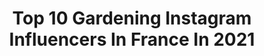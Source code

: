 ---
title: Top 10 Gardening Instagram Influencers In France In 2021
description: >-
  Find top gardening Instagram influencers in France in 2021. Most popular hashtags: #garden #gardening #flowers #nature.
platform: Instagram
hits: 65
text_top: Discover the most popular Instagram accounts on inBeat.
text_bottom: inBeat holds 65 Instagram influencers like this in France for you to collaborate.
profiles:
  - username: "hvittogslitt"
    fullname: >-
      TMN
    bio: >-
      •Based in Norway. •House from 1920 •Stylist, decorator & vintage dealer •Gardening •Vanlifer
    location: "France"
    followers: 2289
    engagement: 1063
    commentsToLikes: 0.064189
    id: ck8tddano2wh30j78ebzjoj59
    verified: false
    hashtags: "#vintage, #styling, #patina, #pets"
  - username: "belles_decos"
    fullname: >-
      🌸🐰🌿🌸🐰🌿🌸🐰🌿🌸🐰🌿🌸
    bio: >-
      Enchanted By Traditional Decoration, Gardening And Luxury. From Paris With Love 📧 belles.decos.info@gmail.com
    location: "France"
    followers: 86485
    engagement: 192
    commentsToLikes: 0.004476
    id: ck15u2dhml3200i19nems3vqd
    verified: false
    hashtags: "#buxus, #gardeninspiration, #decor, #homedecor"
  - username: "flowers_are_coming"
    fullname: >-
      Yann Lelièvre
    bio: >-
      France 🇫🇷 Capturing the diversity of flowers and colors All photos were taken by me.
    location: "France"
    followers: 10030
    engagement: 2389
    commentsToLikes: 0.085183
    id: ck0w5w93r5qfj0i199k319l63
    verified: false
    hashtags: "#instaflower, #flower, #botanical, #photographer"
  - username: "timothycorrigan"
    fullname: >-
      Timothy Corrigan
    bio: >-
      Interior and Product design with offices in Los Angeles and Paris. ElleDecor A-List, AD Top 100, Luxe Gold List, Robb Report Top 40.
    location: "France"
    followers: 36869
    engagement: 738
    commentsToLikes: 0.087880
    id: ck0vy8wlq2sth0i196e7cojv6
    verified: false
    hashtags: "#renovation, #trees, #interiors, #paint"
  - username: "emmanuel_tarpin"
    fullname: >-
      Emmanuel Tarpin
    bio: >-
      • One-of-a-kind high jewelry • Paris • Please email Contact@emmanueltarpin.com for inquiries
    location: "France"
    followers: 19337
    engagement: 891
    commentsToLikes: 0.047851
    id: ck5qc261ooi050i11uvjl7vel
    verified: false
    hashtags: "#flower, #naturelovers, #jewelry, #plant"
  - username: "thecashells"
    fullname: >-
      Jason + Casey Cashell
    bio: >-
      🔸Behind the Scenes Living @MayhurstEstate 🔸Behind the Scenes Bed & Breakfast 🥞 🔸Artisan Kids⚒️ + HOMESTEAD👩🏼‍🌾 🔸French Country Lifestyle 🧡Gospel Hope
    location: "France"
    followers: 5305
    engagement: 667
    commentsToLikes: 0.108341
    id: ck9wd2hebdryh0j78z327y3yk
    verified: false
    hashtags: "#goldenhourphotography, #fallisintheair, #gardenideas, #countrysidelife"
  - username: "danieladrescher_studio"
    fullname: >-
      Daniela Drescher
    bio: >-
      children's book author & illustrator fabric, ceramic & paper design 🌿 mail@danieladrescher.com
    location: "France"
    followers: 13075
    engagement: 669
    commentsToLikes: 0.042027
    id: ck5hpagqlr13a0i11icod6wef
    verified: false
    hashtags: "#gartenliebe, #education, #outdoor, #gardening"
  - username: "seb_gardener"
    fullname: >-
      Sébastien Deboudt
    bio: >-
      Head gardener, 16th arrondissement, Paris 🌿🌿🌿
    location: "France"
    followers: 5768
    engagement: 792
    commentsToLikes: 0.020751
    id: ck55lyk5t2rf50i11otjwqd8s
    verified: false
    hashtags: "#gardenersofinstagram, #giardino, #tuin, #gardens"
  - username: "vincentcallebautarchitectures"
    fullname: >-
      Vincent Callebaut Archibiotect
    bio: >-
      Green & Smart Archibiotics Inspired By Biomimicry to Build Together a Sustainable Future 🌿🌱🍃
    location: "France"
    followers: 71413
    engagement: 212
    commentsToLikes: 0.011586
    id: ck0u8lxy67pma0i19xijms7le
    verified: false
    hashtags: "#crosslaminatedtimber, #paris, #canal, #solidarity"
  - username: "thomasroguet"
    fullname: >-
      To
    bio: >-
      22 yo, Saint-Rémy-de-Provence 🇫🇷 «If u don’t know my story, you’re about to»
    location: "France"
    followers: 8047
    engagement: 2395
    commentsToLikes: 0.016335
    id: ck8tcwis10ycm0j78nnefo2sv
    verified: false
    hashtags: "#confinement, #tbt, #gay, #gayman"
---